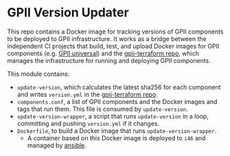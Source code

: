 # GPII Version Updater

This repo contains a Docker image for tracking versions of GPII components to be deployed to GPII infrastructure. It works as a bridge between the independent CI projects that build, test, and upload Docker images for GPII components (e.g. [GPII universal](https://github.com/GPII/universal/)) and the [gpii-terraform repo](https://github.com/gpii-ops/gpii-terraform/), which manages the infrastructure for running and deploying GPII components.

This module contains:
* `update-version`, which calculates the latest sha256 for each component and writes `version.yml` in the [gpii-terraform repo](https://github.com/gpii-ops/gpii-terraform/).
* `components.conf`, a list of GPII components and the Docker images and tags that run them. This file is consumed by `update-version`.
* `update-version-wrapper`, a script that runs `update-version` in a loop, committing and pushing `version.yml` if it changes.
* `Dockerfile`, to build a Docker image that runs `update-version-wrapper`.
   * A container based on this Docker image is deployed to `i46` and managed by [ansible](https://github.com/inclusive-design/ops).
